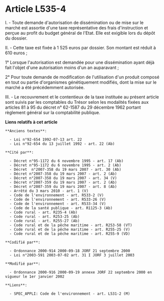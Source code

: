 # Article L535-4

I. - Toute demande d'autorisation de dissémination ou de mise sur le marché est assortie d'une taxe représentative des frais
d'instruction et perçue au profit du budget général de l'Etat. Elle est exigible lors du dépôt du dossier.

II. - Cette taxe est fixée à 1 525 euros par dossier. Son montant est réduit à 610 euros ;

1° Lorsque l'autorisation est demandée pour une dissémination ayant déjà fait l'objet d'une autorisation moins d'un an
auparavant ;

2° Pour toute demande de modification de l'utilisation d'un produit composé en tout ou partie d'organismes génétiquement
modifiés, dont la mise sur le marché a été précédemment autorisée.

III. - Le recouvrement et le contentieux de la taxe instituée au présent article sont suivis par les comptables du Trésor
selon les modalités fixées aux articles 81 à 95 du décret n° 62-1587 du 29 décembre 1962 portant règlement général sur la
comptabilité publique.

**Liens relatifs à cet article**

	**Anciens textes**:

	  - Loi n°92-654 1992-07-13 art. 22
	  - Loi n°92-654 du 13 juillet 1992 - art. 22 (Ab)

	**Cité par**:

	  - Décret n°95-1172 du 6 novembre 1995 - art. 17 (Ab)
	  - Décret n°95-1172 du 6 novembre 1995 - art. 2 (Ab)
	  - Décret  n°2007-358 du 19 mars 2007 - art. 30 (Ab)
	  - Décret n°2007-358 du 19 mars 2007 - art. 2 (Ab)
	  - Décret n°2007-358 du 19 mars 2007 - art. 34 (V)
	  - Décret n°2007-359 du 19 mars 2007 - art. 2 (Ab)
	  - Décret n°2007-359 du 19 mars 2007 - art. 8 (Ab)
	  - Arrêté du 3 mars 2010 - art. 1 (V)
	  - Code de l'environnement - art. R533-2 (V)
	  - Code de l'environnement - art. R533-26 (V)
	  - Code de l'environnement - art. R533-34 (V)
	  - Code de la santé publique - art. R1125-3 (Ab)
	  - Code rural - art. R235-4 (Ab)
	  - Code rural - art. R253-25 (Ab)
	  - Code rural - art. R255-27 (Ab)
	  - Code rural et de la pêche maritime - art. R253-58 (VT)
	  - Code rural et de la pêche maritime - art. R255-25 (V)
	  - Code rural et de la pêche maritime - art. R255-9 (VD)

	**Codifié par**:

	  - Ordonnance 2000-914 2000-09-18 JORF 21 septembre 2000
	  - Loi n°2003-591 2003-07-02 art. 31 I JORF 3 juillet 2003

	**Modifié par**:

	  - Ordonnance 2000-916 2000-09-19 annexe JORF 22 septembre 2000 en vigueur le 1er janvier 2002

	**Liens**:

	  - SPEC_APPLI: Code de l'environnement - art. L531-2 (M)
